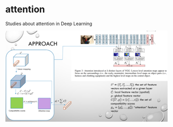 # attention
Studies about attention in Deep Learning

![alt text](https://github.com/Ka0Ri/attention/blob/master/img/idea.png)
